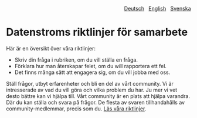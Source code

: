 <p align="right"><a href="CONTRIBUTING-de.md">Deutsch</a> &nbsp; <a href="CONTRIBUTING.md">English</a> &nbsp; <a href="CONTRIBUTING-sv.md">Svenska</a></p>

# Datenstroms riktlinjer för samarbete

Här är en översikt över våra riktlinjer:

- Skriv din fråga i rubriken, om du vill ställa en fråga.
- Förklara hur man återskapar felet, om du will rapportera ett fel.
- Det finns många sätt att engagera sig, om du vill jobba med oss.

Ställ frågor, utbyt erfarenheter och bli en del av vårt community. Vi är intresserade av vad du vill göra och vilka problem du har. Ju mer vi vet desto bättre kan vi hjälpa till. Vårt community är en plats att hjälpa varandra. Där du kan ställa och svara på frågor. De flesta av svaren tillhandahålls av community-medlemmar, precis som du. [Läs våra riktlinjer](https://datenstrom.se/sv/yellow/help/contributing-guidelines).
